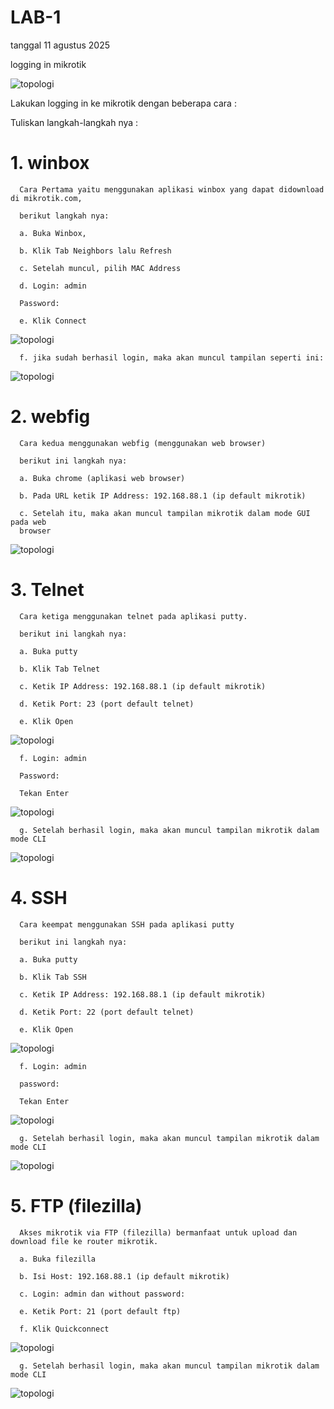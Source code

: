 # LAB-1 
tanggal 11 agustus 2025

logging in mikrotik

![topologi](topologi1.jpeg)

Lakukan logging in ke mikrotik dengan beberapa cara :
   
Tuliskan langkah-langkah nya :

# 1. winbox 
   
      Cara Pertama yaitu menggunakan aplikasi winbox yang dapat didownload di mikrotik.com,

      berikut langkah nya:

      a. Buka Winbox,

      b. Klik Tab Neighbors lalu Refresh

      c. Setelah muncul, pilih MAC Address

      d. Login: admin

      Password:

      e. Klik Connect

   ![topologi](scwinbox.PNG)

      f. jika sudah berhasil login, maka akan muncul tampilan seperti ini:

   ![topologi](scwinbox1.PNG)

# 2. webfig 
   
      Cara kedua menggunakan webfig (menggunakan web browser)

      berikut ini langkah nya:

      a. Buka chrome (aplikasi web browser)

      b. Pada URL ketik IP Address: 192.168.88.1 (ip default mikrotik)

      c. Setelah itu, maka akan muncul tampilan mikrotik dalam mode GUI pada web
      browser

![topologi](scwebfig.PNG)

# 3. Telnet 

      Cara ketiga menggunakan telnet pada aplikasi putty.

      berikut ini langkah nya:

      a. Buka putty

      b. Klik Tab Telnet

      c. Ketik IP Address: 192.168.88.1 (ip default mikrotik)

      d. Ketik Port: 23 (port default telnet)

      e. Klik Open 

![topologi](scpty.PNG)

      f. Login: admin

      Password:

      Tekan Enter

![topologi](scpty1.PNG)

      g. Setelah berhasil login, maka akan muncul tampilan mikrotik dalam mode CLI

![topologi](scpty2.PNG)


# 4. SSH 

      Cara keempat menggunakan SSH pada aplikasi putty

      berikut ini langkah nya:

      a. Buka putty

      b. Klik Tab SSH

      c. Ketik IP Address: 192.168.88.1 (ip default mikrotik)

      d. Ketik Port: 22 (port default telnet)

      e. Klik Open 

![topologi](scssh1.PNG)

      f. Login: admin

      password:

      Tekan Enter

![topologi](scssh2.PNG)

      g. Setelah berhasil login, maka akan muncul tampilan mikrotik dalam mode CLI

![topologi](scssh3.PNG)

# 5. FTP (filezilla) 

      Akses mikrotik via FTP (filezilla) bermanfaat untuk upload dan download file ke router mikrotik.

      a. Buka filezilla

      b. Isi Host: 192.168.88.1 (ip default mikrotik)
      
      c. Login: admin dan without password:
         
      e. Ketik Port: 21 (port default ftp)
      
      f. Klik Quickconnect

![topologi](fzia.PNG)

      g. Setelah berhasil login, maka akan muncul tampilan mikrotik dalam mode CLI

![topologi](fzia1.PNG)




